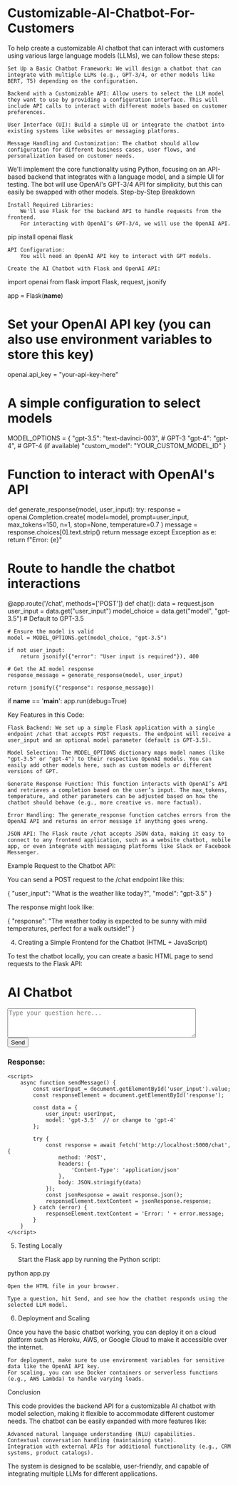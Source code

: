 # Customizable-AI-Chatbot-For-Customers
To help create a customizable AI chatbot that can interact with customers using various large language models (LLMs), we can follow these steps:

    Set Up a Basic Chatbot Framework: We will design a chatbot that can integrate with multiple LLMs (e.g., GPT-3/4, or other models like BERT, T5) depending on the configuration.

    Backend with a Customizable API: Allow users to select the LLM model they want to use by providing a configuration interface. This will include API calls to interact with different models based on customer preferences.

    User Interface (UI): Build a simple UI or integrate the chatbot into existing systems like websites or messaging platforms.

    Message Handling and Customization: The chatbot should allow configuration for different business cases, user flows, and personalization based on customer needs.

We'll implement the core functionality using Python, focusing on an API-based backend that integrates with a language model, and a simple UI for testing. The bot will use OpenAI's GPT-3/4 API for simplicity, but this can easily be swapped with other models.
Step-by-Step Breakdown

    Install Required Libraries:
        We'll use Flask for the backend API to handle requests from the frontend.
        For interacting with OpenAI’s GPT-3/4, we will use the OpenAI API.

pip install openai flask

    API Configuration:
        You will need an OpenAI API key to interact with GPT models.

    Create the AI Chatbot with Flask and OpenAI API:

import openai
from flask import Flask, request, jsonify

app = Flask(__name__)

# Set your OpenAI API key (you can also use environment variables to store this key)
openai.api_key = "your-api-key-here"

# A simple configuration to select models
MODEL_OPTIONS = {
    "gpt-3.5": "text-davinci-003",  # GPT-3
    "gpt-4": "gpt-4",              # GPT-4 (if available)
    "custom_model": "YOUR_CUSTOM_MODEL_ID"
}

# Function to interact with OpenAI's API
def generate_response(model, user_input):
    try:
        response = openai.Completion.create(
            model=model,
            prompt=user_input,
            max_tokens=150,
            n=1,
            stop=None,
            temperature=0.7
        )
        message = response.choices[0].text.strip()
        return message
    except Exception as e:
        return f"Error: {e}"

# Route to handle the chatbot interactions
@app.route('/chat', methods=['POST'])
def chat():
    data = request.json
    user_input = data.get("user_input")
    model_choice = data.get("model", "gpt-3.5")  # Default to GPT-3.5

    # Ensure the model is valid
    model = MODEL_OPTIONS.get(model_choice, "gpt-3.5")

    if not user_input:
        return jsonify({"error": "User input is required"}), 400
    
    # Get the AI model response
    response_message = generate_response(model, user_input)

    return jsonify({"response": response_message})

if __name__ == '__main__':
    app.run(debug=True)

Key Features in this Code:

    Flask Backend: We set up a simple Flask application with a single endpoint /chat that accepts POST requests. The endpoint will receive a user_input and an optional model parameter (default is GPT-3.5).

    Model Selection: The MODEL_OPTIONS dictionary maps model names (like "gpt-3.5" or "gpt-4") to their respective OpenAI models. You can easily add other models here, such as custom models or different versions of GPT.

    Generate Response Function: This function interacts with OpenAI’s API and retrieves a completion based on the user’s input. The max_tokens, temperature, and other parameters can be adjusted based on how the chatbot should behave (e.g., more creative vs. more factual).

    Error Handling: The generate_response function catches errors from the OpenAI API and returns an error message if anything goes wrong.

    JSON API: The Flask route /chat accepts JSON data, making it easy to connect to any frontend application, such as a website chatbot, mobile app, or even integrate with messaging platforms like Slack or Facebook Messenger.

Example Request to the Chatbot API:

You can send a POST request to the /chat endpoint like this:

{
    "user_input": "What is the weather like today?",
    "model": "gpt-3.5"
}

The response might look like:

{
    "response": "The weather today is expected to be sunny with mild temperatures, perfect for a walk outside!"
}

4. Creating a Simple Frontend for the Chatbot (HTML + JavaScript)

To test the chatbot locally, you can create a basic HTML page to send requests to the Flask API:

<!DOCTYPE html>
<html lang="en">
<head>
    <meta charset="UTF-8">
    <meta name="viewport" content="width=device-width, initial-scale=1.0">
    <title>AI Chatbot</title>
</head>
<body>
    <h1>AI Chatbot</h1>
    <div>
        <textarea id="user_input" rows="4" cols="50" placeholder="Type your question here..."></textarea><br>
        <button onclick="sendMessage()">Send</button>
    </div>
    <div>
        <h3>Response:</h3>
        <p id="response"></p>
    </div>

    <script>
        async function sendMessage() {
            const userInput = document.getElementById('user_input').value;
            const responseElement = document.getElementById('response');

            const data = {
                user_input: userInput,
                model: 'gpt-3.5'  // or change to 'gpt-4'
            };

            try {
                const response = await fetch('http://localhost:5000/chat', {
                    method: 'POST',
                    headers: {
                        'Content-Type': 'application/json'
                    },
                    body: JSON.stringify(data)
                });
                const jsonResponse = await response.json();
                responseElement.textContent = jsonResponse.response;
            } catch (error) {
                responseElement.textContent = 'Error: ' + error.message;
            }
        }
    </script>
</body>
</html>

5. Testing Locally

    Start the Flask app by running the Python script:

python app.py

    Open the HTML file in your browser.

    Type a question, hit Send, and see how the chatbot responds using the selected LLM model.

6. Deployment and Scaling

Once you have the basic chatbot working, you can deploy it on a cloud platform such as Heroku, AWS, or Google Cloud to make it accessible over the internet.

    For deployment, make sure to use environment variables for sensitive data like the OpenAI API key.
    For scaling, you can use Docker containers or serverless functions (e.g., AWS Lambda) to handle varying loads.

Conclusion

This code provides the backend API for a customizable AI chatbot with model selection, making it flexible to accommodate different customer needs. The chatbot can be easily expanded with more features like:

    Advanced natural language understanding (NLU) capabilities.
    Contextual conversation handling (maintaining state).
    Integration with external APIs for additional functionality (e.g., CRM systems, product catalogs).

The system is designed to be scalable, user-friendly, and capable of integrating multiple LLMs for different applications.
